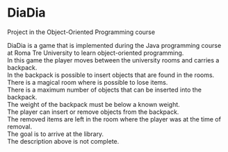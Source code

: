 # DiaDia
Project in the Object-Oriented Programming course

DiaDia is a game that is implemented during the Java programming course at Roma Tre University to learn object-oriented 
programming.<br />
In this game the player moves between the university rooms and carries a backpack.<br />
In the backpack is possible to insert objects that are found in the rooms.<br />
There is a magical room where is possible to lose items.<br />
There is a maximum number of objects that can be inserted into the backpack.<br />
The weight of the backpack must be below a known weight.<br />
The player can insert or remove objects from the backpack.<br />
The removed items are left in the room where the player was at the time of removal.<br />
The goal is to arrive at the library.<br />
The description above is not complete.<br />
